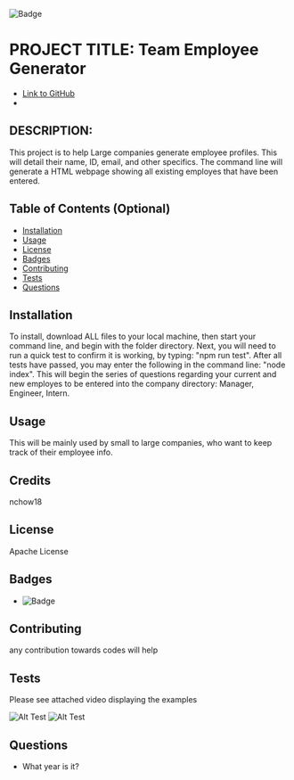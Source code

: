 
![Badge](https://img.shields.io/badge/AWESOME-COOL-red.svg)

# PROJECT TITLE: Team Employee Generator

* [Link to GitHub](https://github.com/nchow18)
* [Email]: (mailto:emailme@nathanchow.ca)

## DESCRIPTION:

This project is to help Large companies generate employee profiles.  This will detail their name, ID, email, and other specifics.  The command line will generate a HTML webpage showing all existing employes that have been entered.

## Table of Contents (Optional)

* [Installation](#installation)
* [Usage](#usage)
* [License](#license)
* [Badges](#badges)
* [Contributing](#contribute)
* [Tests](#tests)
* [Questions](#questions)

## Installation

To install, download ALL files to your local machine, then start your command line, and begin with the folder directory.  Next, you will need to run a quick test to confirm it is working, by typing: "npm run test".  After all tests have passed, you  may enter the following in the command line: "node index".  This will begin the series of questions regarding your current and new employes to be entered into the company directory: Manager, Engineer, Intern.

## Usage

This will be mainly used by small to large companies, who want to keep track of their employee info.

## Credits

nchow18

## License

Apache License 

## Badges

* ![Badge](https://img.shields.io/badge/AWESOME-COOL-red.svg)

## Contributing

any contribution towards codes will help

## Tests

Please see attached video displaying the examples

![Alt Test](https://www.youtube.com/watch?v=gyT9chQkWUY&feature=youtu.be)
![Alt Test](https://www.youtube.com/watch?v=Zxs5ktDVy3U&feature=youtu.be)

## Questions


* What year is it?

    

    
